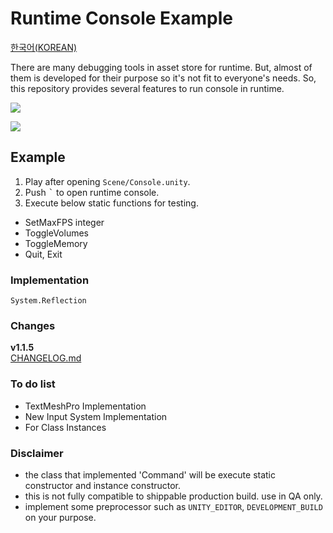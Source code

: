 # Runtime Console Example

[한국어(KOREAN)](README_KR.md)  

There are many debugging tools in asset store for runtime.
But, almost of them is developed for their purpose so it's not fit to everyone's needs.
So, this repository provides several features to run console in runtime.

![](https://github.com/19950222/runtime-console/blob/master/Images/1.gif?raw=true)  

![](https://github.com/19950222/runtime-console/blob/master/Images/2.gif?raw=true)  

## Example
1. Play after opening `Scene/Console.unity`.  
2. Push <kbd>`</kbd> to open runtime console.
3. Execute below static functions for testing.  

- SetMaxFPS integer
- ToggleVolumes
- ToggleMemory
- Quit, Exit

### Implementation
`System.Reflection`

### Changes
**v1.1.5**  
[CHANGELOG.md](https://github.com/19950222/runtime-console/blob/master/CHANGELOG.md)

### To do list
- TextMeshPro Implementation
- New Input System Implementation
- For Class Instances

### Disclaimer
- the class that implemented 'Command' will be execute static constructor and instance constructor.  
- this is not fully compatible to shippable production build. use in QA only.  
- implement some preprocessor such as `UNITY_EDITOR`, `DEVELOPMENT_BUILD` on your purpose.

